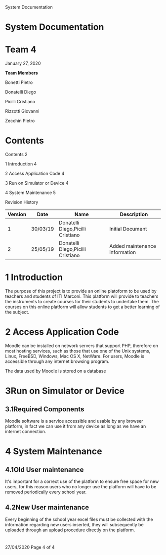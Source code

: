 System Documentation

# **System Documentation**

# **Team 4**

January 27, 2020

**Team Members**

Bonetti Pietro

Donatelli Diego

Picilli Cristiano

Rizzotti Giovanni

Zecchin Pietro

# Contents

Contents 2

1 Introduction 4

2 Access Application Code 4

3 Run on Simulator or Device 4

4 System Maintenance 5

Revision History

| **Version** | **Date** | **Name** | **Description** |
| --- | --- | --- | --- |
| 1 | 30/03/19 | Donatelli Diego,Picilli Cristiano | Initial Document |
| 2 | 25/05/19 | Donatelli Diego,Picilli Cristiano | Added maintenance information |

# 1 Introduction

The purpose of this project is to provide an online platoform to be used by teachers and students of ITI Marconi. This platform will provide to teachers the instruments to create courses for their students to undertake them. The courses on this online platform will allow students to get a better learning of the subject.

# 2 Access Application Code

Moodle can be installed on network servers that support PHP, therefore on most hosting services, such as those that use one of the Unix systems, Linux, FreeBSD, Windows, Mac OS X, NetWare. For users, Moodle is accessible through any internet browsing program.

The data used by Moodle is stored on a database

# 3Run on Simulator or Device

## 3.1Required Components

Moodle software is a service accessible and usable by any browser platform, in fact we can use it from any device as long as we have an internet connection.

# 4 System Maintenance

## 4.1Old User maintenance

It&#39;s important for a correct use of the platform to ensure free space for new users, for this reason users who no longer use the platform will have to be removed periodically every school year.

## 4.2New User maintenance

Every beginning of the school year excel files must be collected with the information regarding new users inserted, they will subsequently be uploaded through an upload procedure directly on the platform.

#


27/04/2020 Page 4 of 4